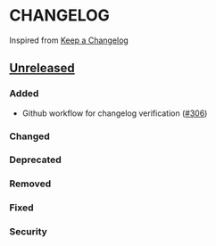# CHANGELOG
Inspired from [Keep a Changelog](https://keepachangelog.com/en/1.0.0/)

## [Unreleased]
### Added
- Github workflow for changelog verification ([#306](https://github.com/opensearch-project/opensearch-js/pull/306))

### Changed

### Deprecated

### Removed

### Fixed

### Security


[Unreleased]: https://github.com/opensearch-project/opensearch-js/compare/2.0...HEAD